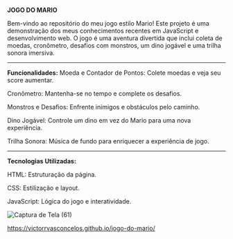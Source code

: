 **JOGO DO MARIO**

Bem-vindo ao repositório do meu jogo estilo Mario!
Este projeto é uma demonstração dos meus conhecimentos recentes em JavaScript e desenvolvimento web. O jogo é uma aventura divertida que inclui coleta de moedas, cronômetro, desafios com monstros, um dino jogável e uma trilha sonora imersiva.

-----------------------------------------------------------------------------------------------

**Funcionalidades:**
Moeda e Contador de Pontos: Colete moedas e veja seu score aumentar.

Cronômetro: Mantenha-se no tempo e complete os desafios.

Monstros e Desafios: Enfrente inimigos e obstáculos pelo caminho.

Dino Jogável: Controle um dino em vez do Mario para uma nova experiência.

Trilha Sonora: Música de fundo para enriquecer a experiência de jogo.

-----------------------------------------------------------------------------------------------

**Tecnologias Utilizadas:**

HTML: Estruturação da página.

CSS: Estilização e layout.

JavaScript: Lógica do jogo e interatividade.


![Captura de Tela (61)](https://github.com/user-attachments/assets/7263e4e8-4f3b-4b7e-9344-07b724e575a2)

https://victorrvasconcelos.github.io/jogo-do-mario/
